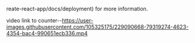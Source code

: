 reate-react-app/docs/deployment) for more information.


video link to counter--https://user-images.githubusercontent.com/105325175/229090668-79319274-4623-4354-bac4-990651ecb336.mp4
